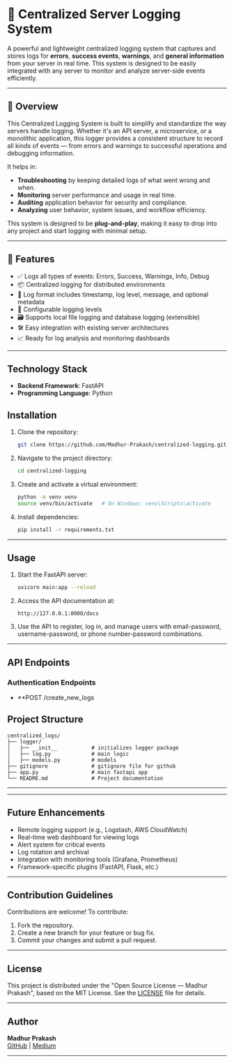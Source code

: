 # 📝 Centralized Server Logging System

A powerful and lightweight centralized logging system that captures and stores logs for **errors**, **success events**, **warnings**, and **general information** from your server in real time. This system is designed to be easily integrated with any server to monitor and analyze server-side events efficiently.

---
## 📖 Overview

This Centralized Logging System is built to simplify and standardize the way servers handle logging. Whether it's an API server, a microservice, or a monolithic application, this logger provides a consistent structure to record all kinds of events — from errors and warnings to successful operations and debugging information.

It helps in:

- **Troubleshooting** by keeping detailed logs of what went wrong and when.
- **Monitoring** server performance and usage in real time.
- **Auditing** application behavior for security and compliance.
- **Analyzing** user behavior, system issues, and workflow efficiency.

This system is designed to be **plug-and-play**, making it easy to drop into any project and start logging with minimal setup.

---
## 🚀 Features

- ✅ Logs all types of events: Errors, Success, Warnings, Info, Debug
- 📦 Centralized logging for distributed environments
- 📄 Log format includes timestamp, log level, message, and optional metadata
- 🔧 Configurable logging levels
- 🗃️ Supports local file logging and database logging (extensible)
- 🛠️ Easy integration with existing server architectures
- 📈 Ready for log analysis and monitoring dashboards

---
## Technology Stack
- **Backend Framework**: FastAPI
- **Programming Language**: Python

## Installation

1. Clone the repository:
   ```bash
   git clone https://github.com/Madhur-Prakash/centralized-logging.git
   ```
2. Navigate to the project directory:
   ```bash
   cd centralized-logging
   ```
3. Create and activate a virtual environment:
   ```bash
   python -m venv venv
   source venv/bin/activate   # On Windows: venv\Scripts\activate
   ```
4. Install dependencies:
   ```bash
   pip install -r requirements.txt
   ```
---

## Usage

1. Start the FastAPI server:
   ```bash
   uvicorn main:app --reload
   ```
2. Access the API documentation at:
   ```
   http://127.0.0.1:8000/docs
   ```
3. Use the API to register, log in, and manage users with email-password, username-password, or phone number-password combinations.

---

## API Endpoints

### Authentication Endpoints
- **POST /create_new_logs

## Project Structure

```plaintext
centralized_logs/
├── logger/
│   ├── __init__           # initializes logger package
│   ├── log.py             # main logic
│   ├── models.py          # models
├── gitignore              # gitignore file for github
├── app.py                 # main fastapi app
└── README.md              # Project documentation
```

---


---
## Future Enhancements

- Remote logging support (e.g., Logstash, AWS CloudWatch)
- Real-time web dashboard for viewing logs
- Alert system for critical events
- Log rotation and archival
- Integration with monitoring tools (Grafana, Prometheus)
- Framework-specific plugins (FastAPI, Flask, etc.)

---
## Contribution Guidelines

Contributions are welcome! To contribute:
1. Fork the repository.
2. Create a new branch for your feature or bug fix.
3. Commit your changes and submit a pull request.

---

## License
This project is distributed under the "Open Source License — Madhur Prakash", based on the MIT License. 
See the [LICENSE](LICENSE.md) file for details.

---

## Author
**Madhur Prakash**  
[GitHub](https://github.com/Madhur-Prakash) | [Medium](https://medium.com/@madhurprakash2005)

---
